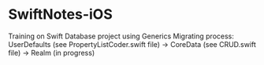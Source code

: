 # SwiftNotes-iOS
Training on Swift Database project using Generics
Migrating process: 
UserDefaults (see PropertyListCoder.swift file) -> CoreData (see CRUD.swift file) -> Realm (in progress)
